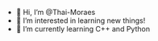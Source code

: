 - 👋 Hi, I’m @Thai-Moraes
- 👀 I’m interested in learning new things!
- 🌱 I’m currently learning C++ and Python

<!---
Thai-Moraes/Thai-Moraes is a ✨ special ✨ repository because its `README.md` (this file) appears on your GitHub profile.
You can click the Preview link to take a look at your changes.
--->
